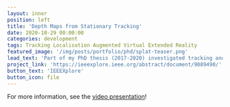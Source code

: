 ```yaml
---
layout: inner
position: left
title: 'Depth Maps from Stationary Tracking'
date: 2020-10-29 00:00:00
categories: development
tags: Tracking Localisation Augmented Virtual Extended Reality
featured_image: '/img/posts/portfolio/phd/splat-teaser.png'
lead_text: 'Part of my PhD thesis (2017-2020) investigated tracking and localization of almost purely rotational movement in large spaces. Shown are some example depth maps from a novel SLAM system we developed (SPLAT), see the link for the full paper.'
project_link: 'https://ieeexplore.ieee.org/abstract/document/9089490/'
button_text: 'IEEEXplore'
button_icon: file
---
```

For more information, see the [video presentation](https://www.youtube.com/watch?v=s2t4ZtAr754.)!
